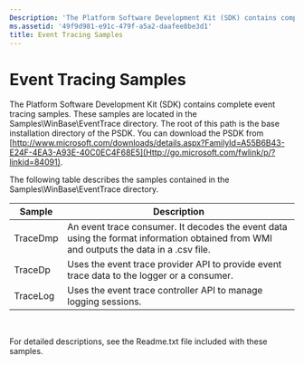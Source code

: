 ```yaml
---
Description: 'The Platform Software Development Kit (SDK) contains complete event tracing samples.'
ms.assetid: '49f9d981-e91c-479f-a5a2-daafee8be3d1'
title: Event Tracing Samples
---
```


# Event Tracing Samples

The Platform Software Development Kit (SDK) contains complete event tracing samples. These samples are located in the Samples\\WinBase\\EventTrace directory. The root of this path is the base installation directory of the PSDK. You can download the PSDK from [http://www.microsoft.com/downloads/details.aspx?FamilyId=A55B6B43-E24F-4EA3-A93E-40C0EC4F68E5](Http://go.microsoft.com/fwlink/p/?linkid=84091).

The following table describes the samples contained in the Samples\\WinBase\\EventTrace directory.



| Sample   | Description                                                                                                                            |
|----------|----------------------------------------------------------------------------------------------------------------------------------------|
| TraceDmp | An event trace consumer. It decodes the event data using the format information obtained from WMI and outputs the data in a .csv file. |
| TraceDp  | Uses the event trace provider API to provide event trace data to the logger or a consumer.                                             |
| TraceLog | Uses the event trace controller API to manage logging sessions.                                                                        |



 

For detailed descriptions, see the Readme.txt file included with these samples.

 

 



